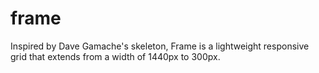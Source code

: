 frame
=====

Inspired by Dave Gamache's skeleton, Frame is a lightweight responsive grid that extends from a width of 1440px to 300px.  
